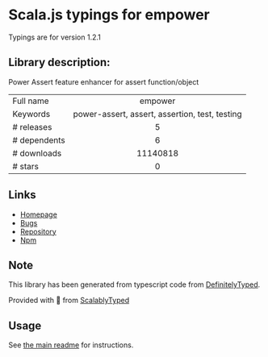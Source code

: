 
# Scala.js typings for empower

Typings are for version 1.2.1

## Library description:
Power Assert feature enhancer for assert function/object

|                    |                 |
| ------------------ | :-------------: |
| Full name          | empower |
| Keywords           | power-assert, assert, assertion, test, testing |
| # releases         | 5 |
| # dependents       | 6 |
| # downloads        | 11140818 |
| # stars            | 0 |

## Links
- [Homepage](https://github.com/power-assert-js/empower)
- [Bugs](https://github.com/power-assert-js/empower/issues)
- [Repository](https://github.com/power-assert-js/empower)
- [Npm](https://www.npmjs.com/package/empower)
    


## Note
This library has been generated from typescript code from [DefinitelyTyped](https://definitelytyped.org).

Provided with :purple_heart: from [ScalablyTyped](https://github.com/oyvindberg/ScalablyTyped)

## Usage
See [the main readme](../../readme.md) for instructions.


